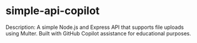 # simple-api-copilot
Description: A simple Node.js and Express API that supports file uploads using Multer. Built with GitHub Copilot assistance for educational purposes.
